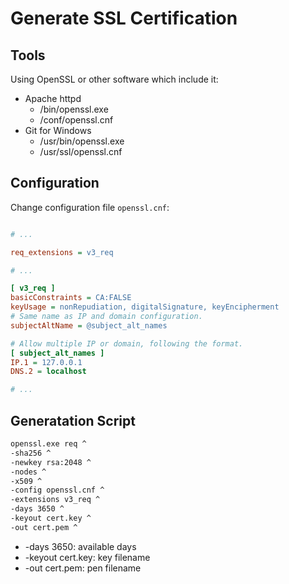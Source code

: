 # Generate SSL Certification

## Tools
Using OpenSSL or other software which include it:
- Apache httpd
  - /bin/openssl.exe
  - /conf/openssl.cnf
- Git for Windows
  - /usr/bin/openssl.exe
  - /usr/ssl/openssl.cnf

## Configuration
Change configuration file `openssl.cnf`:
```ini

# ...

req_extensions = v3_req

# ...

[ v3_req ]
basicConstraints = CA:FALSE
keyUsage = nonRepudiation, digitalSignature, keyEncipherment
# Same name as IP and domain configuration.
subjectAltName = @subject_alt_names

# Allow multiple IP or domain, following the format.
[ subject_alt_names ]
IP.1 = 127.0.0.1
DNS.2 = localhost

# ...

```

## Generatation Script
```bat
openssl.exe req ^
-sha256 ^
-newkey rsa:2048 ^
-nodes ^
-x509 ^
-config openssl.cnf ^
-extensions v3_req ^
-days 3650 ^
-keyout cert.key ^
-out cert.pem ^
```
- -days 3650: available days
- -keyout cert.key: key filename
- -out cert.pem: pen filename